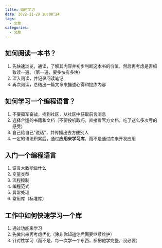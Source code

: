 ```yaml
---
title: 如何学习
date: 2022-11-29 10:08:24
tags:
  - 文章
categories:
  - 文章
---
```


## 如何阅读一本书？
1. 先快速浏览，通读，了解其内容并初步判断这本书的价值，然后再考虑是否细致读一遍。（第一遍，要多快有多块）
2. 深入阅读，并记录阅读笔记
3. 再次阅读，总结出一篇文章来描述心得和提炼内容

## 如何学习一个编程语言？
1. 不要孤军奋战，找到社区，从社区中获取前言消息
2. 选择合适的书籍和文档（不要投机取巧，直接看官方文档，吃了这么多次亏的感受）
3. 自己给自己"说话"，并传播出去方便别人
4. 一定的语法积累后，通过**应用来学习库**，而不是通过库来开发应用

## 入门一个编程语言
1. 语言大致能做什么
2. 变量类型
3. 流程控制
4. 编程范式
5. 异常处理
6. 常用库（标准库）

## 工作中如何快速学习一个库
1. 通过功能来学习
2. 先做出来再考虑优化（除非你知道你后面要继续维护）
3. 针对性学习（而不是，每一次学一个东西，都把他学完整，没必要）